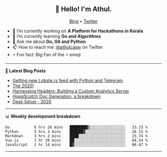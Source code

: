 <h2 align="center">👋 Hello! I'm Athul.</h2>
<p align="center">
  <a href="https://blog.athulcyriac.xyz">Blog</a> •
  <a href="https://twitter.com/athulcajay">Twitter</a>
</p>


- 🔭 I’m currently working on **A Platform for Hackathons in Kerala**
- 🌱 I’m currently learning **Go and Algorithms**
- 💬 Ask me about **Go, Git and Python**
- 📫 How to reach me: [@athulcajay](https://twitter.com/athulcajay) on Twitter
- ⚡ Fun fact: Big Fan of the :zap: emoji

-------

**📝 Latest Blog Posts**

<!-- BLOG-POST-LIST:START -->
- [Getting new Lobste.rs feed with Python and Telegram](https://blog.athulcyriac.xyz/lobsters_feed/)
- [The 2020!](https://blog.athulcyriac.xyz/2020/)
- [Harnessing Headers; Building a Custom Analytics Server](https://blog.athulcyriac.xyz/analytics_from_scratch/)
- [HoppScotch Doc Generation, a breakdown](https://blog.athulcyriac.xyz/hopp-gen/)
- [Desk Setup - 2020](https://blog.athulcyriac.xyz/desk-2020/)
<!-- BLOG-POST-LIST:END -->

-------

📊 **Weekly development breakdown**
<!--START_SECTION:waka-->
```text
Go           6 hrs 26 mins   ████████▒░░░░░░░░░░░░░░░░   33.33 % 
Python       5 hrs 3 mins    ██████▓░░░░░░░░░░░░░░░░░░   26.15 % 
Markdown     3 hrs 2 mins    ████░░░░░░░░░░░░░░░░░░░░░   15.74 % 
Vue.js       1 hr 39 mins    ██░░░░░░░░░░░░░░░░░░░░░░░   08.54 % 
JavaScript   1 hr 14 mins    █▓░░░░░░░░░░░░░░░░░░░░░░░   06.47 % 
```
<!--END_SECTION:waka-->

-------
